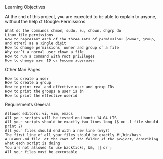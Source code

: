 Learning Objectives

At the end of this project, you are expected to be able to explain to anyone, without the help of Google:
Permissions

    What do the commands chmod, sudo, su, chown, chgrp do
    Linux file permissions
    How to represent each of the three sets of permissions (owner, group, and other) as a single digit
    How to change permissions, owner and group of a file
    Why can’t a normal user chown a file
    How to run a command with root privileges
    How to change user ID or become superuser

Other Man Pages

    How to create a user
    How to create a group
    How to print real and effective user and group IDs
    How to print the groups a user is in
    How to print the effective userid

Requirements
General

    Allowed editors: vi, vim, emacs
    All your scripts will be tested on Ubuntu 14.04 LTS
    All your scripts should be exactly two lines long ($ wc -l file should print 2)
    All your files should end with a new line (why?)
    The first line of all your files should be exactly #!/bin/bash
    A README.md file, at the root of the folder of the project, describing what each script is doing
    You are not allowed to use backticks, &&, || or ;
    All your files must be executable
